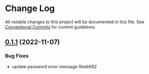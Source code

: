 # Change Log

All notable changes to this project will be documented in this file.
See [Conventional Commits](https://conventionalcommits.org) for commit guidelines.

## [0.1.1](/compare/v0.1.0...v0.1.1) (2022-11-07)


### Bug Fixes

* update password error message 0beb682
